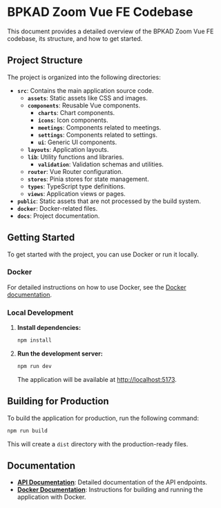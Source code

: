 # BPKAD Zoom Vue FE Codebase

This document provides a detailed overview of the BPKAD Zoom Vue FE codebase, its structure, and how to get started.

## Project Structure

The project is organized into the following directories:

- **`src`**: Contains the main application source code.
  - **`assets`**: Static assets like CSS and images.
  - **`components`**: Reusable Vue components.
    - **`charts`**: Chart components.
    - **`icons`**: Icon components.
    - **`meetings`**: Components related to meetings.
    - **`settings`**: Components related to settings.
    - **`ui`**: Generic UI components.
  - **`layouts`**: Application layouts.
  - **`lib`**: Utility functions and libraries.
    - **`validation`**: Validation schemas and utilities.
  - **`router`**: Vue Router configuration.
  - **`stores`**: Pinia stores for state management.
  - **`types`**: TypeScript type definitions.
  - **`views`**: Application views or pages.
- **`public`**: Static assets that are not processed by the build system.
- **`docker`**: Docker-related files.
- **`docs`**: Project documentation.

## Getting Started

To get started with the project, you can use Docker or run it locally.

### Docker

For detailed instructions on how to use Docker, see the [Docker documentation](./docker/docker.md).

### Local Development

1. **Install dependencies:**

   ```bash
   npm install
   ```

2. **Run the development server:**

   ```bash
   npm run dev
   ```

   The application will be available at [http://localhost:5173](http://localhost:5173).

## Building for Production

To build the application for production, run the following command:

```bash
npm run build
```

This will create a `dist` directory with the production-ready files.

## Documentation

- **[API Documentation](./docs/api_documentation.md)**: Detailed documentation of the API endpoints.
- **[Docker Documentation](./docker/docker.md)**: Instructions for building and running the application with Docker.

